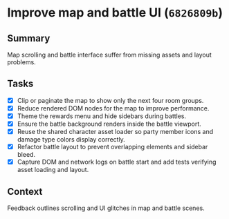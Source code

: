 # Improve map and battle UI (`6826809b`)

## Summary
Map scrolling and battle interface suffer from missing assets and layout problems.

## Tasks
- [x] Clip or paginate the map to show only the next four room groups.
- [x] Reduce rendered DOM nodes for the map to improve performance.
- [x] Theme the rewards menu and hide sidebars during battles.
- [x] Ensure the battle background renders inside the battle viewport.
- [x] Reuse the shared character asset loader so party member icons and damage type colors display correctly.
- [x] Refactor battle layout to prevent overlapping elements and sidebar bleed.
- [x] Capture DOM and network logs on battle start and add tests verifying asset loading and layout.

## Context
Feedback outlines scrolling and UI glitches in map and battle scenes.
